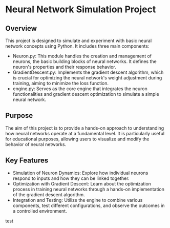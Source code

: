 # Neural Network Simulation Project

## Overview

This project is designed to simulate and experiment with basic neural network concepts using Python. It includes three main components:

- Neuron.py: This module handles the creation and management of neurons, the basic building blocks of neural networks. It defines the neuron's properties and their response behavior.
- GradientDescent.py: Implements the gradient descent algorithm, which is crucial for optimizing the neural network's weight adjustment during training, aiming to minimize the loss function.
- engine.py: Serves as the core engine that integrates the neuron functionalities and gradient descent optimization to simulate a simple neural network.
## Purpose

The aim of this project is to provide a hands-on approach to understanding how neural networks operate at a fundamental level. It is particularly useful for educational purposes, allowing users to visualize and modify the behavior of neural networks.

## Key Features

- Simulation of Neuron Dynamics: Explore how individual neurons respond to inputs and how they can be linked together.
- Optimization with Gradient Descent: Learn about the optimization process in training neural networks through a hands-on implementation of the gradient descent algorithm.
- Integration and Testing: Utilize the engine to combine various components, test different configurations, and observe the outcomes in a controlled environment.

test
